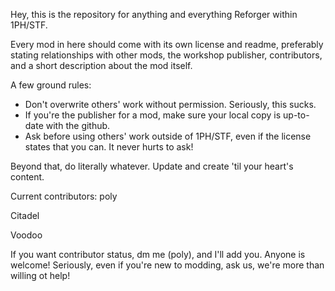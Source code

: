 Hey, this is the repository for anything and everything Reforger within 1PH/STF.

Every mod in here should come with its own license and readme, preferably stating relationships with other mods, the workshop publisher, contributors, and a short description about the mod itself.

A few ground rules:
- Don't overwrite others' work without permission. Seriously, this sucks.
- If you're the publisher for a mod, make sure your local copy is up-to-date with the github.
- Ask before using others' work outside of 1PH/STF, even if the license states that you can. It never hurts to ask!

Beyond that, do literally whatever. Update and create 'til your heart's content.

Current contributors:
poly

Citadel

Voodoo

If you want contributor status, dm me (poly), and I'll add you. Anyone is welcome!
Seriously, even if you're new to modding, ask us, we're more than willing ot help!
